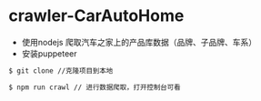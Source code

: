# crawler-CarAutoHome
* 使用nodejs 爬取汽车之家上的产品库数据（品牌、子品牌、车系）
* 安装puppeteer
```bash
$ git clone //克隆项目到本地
```
```bash
$ npm run crawl // 进行数据爬取，打开控制台可看
```